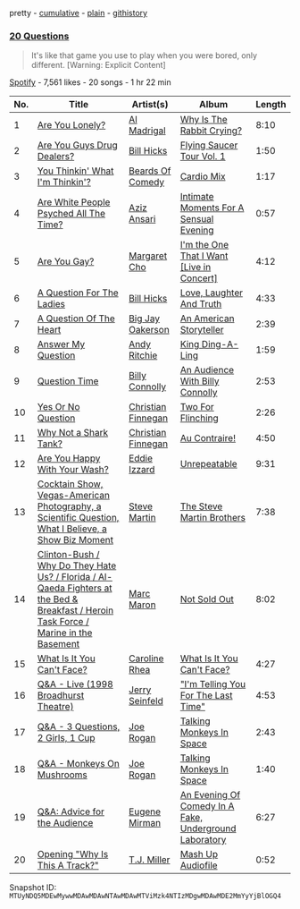 pretty - [cumulative](/playlists/cumulative/37i9dQZF1DX4b3CsyjLN6p.md) - [plain](/playlists/plain/37i9dQZF1DX4b3CsyjLN6p) - [githistory](https://github.githistory.xyz/mackorone/spotify-playlist-archive/blob/main/playlists/plain/37i9dQZF1DX4b3CsyjLN6p)

### [20 Questions](https://open.spotify.com/playlist/37i9dQZF1DX4b3CsyjLN6p)

> It's like that game you use to play when you were bored, only different\. \[Warning: Explicit Content\]

[Spotify](https://open.spotify.com/user/spotify) - 7,561 likes - 20 songs - 1 hr 22 min

| No. | Title | Artist(s) | Album | Length |
|---|---|---|---|---|
| 1 | [Are You Lonely?](https://open.spotify.com/track/5hKXO3AquHMBqOzWrUh05c) | [Al Madrigal](https://open.spotify.com/artist/4MnpNtb1z463VnWL27oP17) | [Why Is The Rabbit Crying?](https://open.spotify.com/album/7N0Cfve1XDB03ULdSEBawR) | 8:10 |
| 2 | [Are You Guys Drug Dealers?](https://open.spotify.com/track/6BE7LslZLKghWcE7KCdN6o) | [Bill Hicks](https://open.spotify.com/artist/0uoySDfSlj0gRR8I8Xg3lY) | [Flying Saucer Tour Vol\. 1](https://open.spotify.com/album/11GBmWJmCUN57yuiMu6DuG) | 1:50 |
| 3 | [You Thinkin' What I'm Thinkin'?](https://open.spotify.com/track/76BsWx5CizTqxtEgWA7qPZ) | [Beards Of Comedy](https://open.spotify.com/artist/6zggtDJU4YYgFb1sXzPFr8) | [Cardio Mix](https://open.spotify.com/album/03c16HPRz0gmAG6byynKt3) | 1:17 |
| 4 | [Are White People Psyched All The Time?](https://open.spotify.com/track/5B31KBrpz0F2SxANyDJhnV) | [Aziz Ansari](https://open.spotify.com/artist/4SPvdqkhRp1ARWJvxByVuA) | [Intimate Moments For A Sensual Evening](https://open.spotify.com/album/1Haev92kvZf3cCF53qBz6i) | 0:57 |
| 5 | [Are You Gay?](https://open.spotify.com/track/6dorV9tfLwUml3mBYE3zU9) | [Margaret Cho](https://open.spotify.com/artist/7jO2GajJA9YuNIZTb1Z4ij) | [I'm the One That I Want \[Live in Concert\]](https://open.spotify.com/album/7kKlArB6jM3KjykrgcdfUj) | 4:12 |
| 6 | [A Question For The Ladies](https://open.spotify.com/track/3DRXhIg1LLF9E8XhwmahzW) | [Bill Hicks](https://open.spotify.com/artist/0uoySDfSlj0gRR8I8Xg3lY) | [Love, Laughter And Truth](https://open.spotify.com/album/6Mg2KcyE1ZocsplaibQn6M) | 4:33 |
| 7 | [A Question Of The Heart](https://open.spotify.com/track/2WCNV7XBKv5P58Y7tprWF0) | [Big Jay Oakerson](https://open.spotify.com/artist/6WykS91bn7CcqhsnUsoWuX) | [An American Storyteller](https://open.spotify.com/album/5fiT1oHNKEDNrfIooGDaHT) | 2:39 |
| 8 | [Answer My Question](https://open.spotify.com/track/461IkbcnmtpXb2gOYPRbo2) | [Andy Ritchie](https://open.spotify.com/artist/41qsjh7Jp4BeHTH4bxIicd) | [King Ding\-A\-Ling](https://open.spotify.com/album/1EE2elLLJUqycEbs1b1S5F) | 1:59 |
| 9 | [Question Time](https://open.spotify.com/track/2adHZTlefXdwA9nYV3yuaL) | [Billy Connolly](https://open.spotify.com/artist/7ubX7CBZbkPM3O1m2WBBd8) | [An Audience With Billy Connolly](https://open.spotify.com/album/3GHWsz3GsHXxqOpnJN4Zv9) | 2:53 |
| 10 | [Yes Or No Question](https://open.spotify.com/track/0lMESPU3xf4nOpcICnfBAm) | [Christian Finnegan](https://open.spotify.com/artist/4Nwg6u4aPLC7lRbDOQ0pzn) | [Two For Flinching](https://open.spotify.com/album/6HLrkVSjV1E9KEcZ9UiYBM) | 2:26 |
| 11 | [Why Not a Shark Tank?](https://open.spotify.com/track/5qaqA5YdyTtqO387FgJkS8) | [Christian Finnegan](https://open.spotify.com/artist/4Nwg6u4aPLC7lRbDOQ0pzn) | [Au Contraire!](https://open.spotify.com/album/3gsYbfFdMiKBT02t80FA6z) | 4:50 |
| 12 | [Are You Happy With Your Wash?](https://open.spotify.com/track/3MCip4OW2lgBxYDtzhZFnN) | [Eddie Izzard](https://open.spotify.com/artist/3w0Wd4EKdp7NWZMlpENhWA) | [Unrepeatable](https://open.spotify.com/album/1YS8ptX70BPZpYHBd1KMUb) | 9:31 |
| 13 | [Cocktain Show, Vegas\-American Photography, a Scientific Question, What I Believe, a Show Biz Moment](https://open.spotify.com/track/6CuCa9WhcyrqdYz8DaFSjC) | [Steve Martin](https://open.spotify.com/artist/1Bd4UVlqlaKEXYRG3wgrCK) | [The Steve Martin Brothers](https://open.spotify.com/album/1it4DJOfdsBnAqiKGltzkc) | 7:38 |
| 14 | [Clinton\-Bush / Why Do They Hate Us? / Florida / Al\-Qaeda Fighters at the Bed & Breakfast / Heroin Task Force / Marine in the Basement](https://open.spotify.com/track/1jUvLLc08qa7u4V65wsuj7) | [Marc Maron](https://open.spotify.com/artist/66VG2mrV8hpXCAiPI5WYG6) | [Not Sold Out](https://open.spotify.com/album/6yMZxgBJ6P60EtjcAoVlKn) | 8:02 |
| 15 | [What Is It You Can't Face?](https://open.spotify.com/track/6PQpo9nJ0U8t71ppCTLRw2) | [Caroline Rhea](https://open.spotify.com/artist/74pbjvGoRN1lgoio4rx04a) | [What Is It You Can't Face?](https://open.spotify.com/album/2tBagF7dskaIEHGaGreERx) | 4:27 |
| 16 | [Q&A \- Live \(1998 Broadhurst Theatre\)](https://open.spotify.com/track/6tkuQ2i8sODagSbb4tGR76) | [Jerry Seinfeld](https://open.spotify.com/artist/4eQeZFlDU3froIAkzS6vnC) | ["I'm Telling You For The Last Time"](https://open.spotify.com/album/4BeGh12A4w0cMLkXTbi2TM) | 4:53 |
| 17 | [Q&A \- 3 Questions, 2 Girls, 1 Cup](https://open.spotify.com/track/2DfTlNasfXdQkxwDHEv5CY) | [Joe Rogan](https://open.spotify.com/artist/6lrt7LngdzxaQtLIXMraSR) | [Talking Monkeys In Space](https://open.spotify.com/album/31QwhCjSQurAqWZLfCuwSY) | 2:43 |
| 18 | [Q&A \- Monkeys On Mushrooms](https://open.spotify.com/track/0rIDtmE1YaPQHmSeJtdSyi) | [Joe Rogan](https://open.spotify.com/artist/6lrt7LngdzxaQtLIXMraSR) | [Talking Monkeys In Space](https://open.spotify.com/album/31QwhCjSQurAqWZLfCuwSY) | 1:40 |
| 19 | [Q&A: Advice for the Audience](https://open.spotify.com/track/40fjnZjSWkw5dBSjUvMZPb) | [Eugene Mirman](https://open.spotify.com/artist/2405AUADWenBRsMcOcDPd0) | [An Evening Of Comedy In A Fake, Underground Laboratory](https://open.spotify.com/album/2GpjWjIENDf5iGXahLEmkb) | 6:27 |
| 20 | [Opening "Why Is This A Track?"](https://open.spotify.com/track/30I4xIABs2mAQHznGlB9fz) | [T.J\. Miller](https://open.spotify.com/artist/4pWiNDAaXPa91GM47SM8R8) | [Mash Up Audiofile](https://open.spotify.com/album/5RNltDeZCXqXNJbAJn7I7w) | 0:52 |

Snapshot ID: `MTUyNDQ5MDEwMywwMDAwMDAwNTAwMDAwMTViMzk4NTIzMDgwMDAwMDE2MmYyYjBlOGQ4`